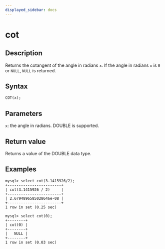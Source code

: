 ```yaml
---
displayed_sidebar: docs
---
```


# cot

## Description

Returns the cotangent of the angle in radians `x`. If the angle in radians `x` is `0` or `NULL`, `NULL` is returned.

## **Syntax**

```SQL
COT(x);
```

## **Parameters**

`x`: the angle in radians. DOUBLE is supported.

## **Return value**

Returns a value of the DOUBLE data type.

## **Examples**

```Plaintext
mysql> select cot(3.1415926/2);
+------------------------+
| cot(3.1415926 / 2)     |
+------------------------+
| 2.6794896585028646e-08 |
+------------------------+
1 row in set (0.25 sec)

mysql> select cot(0);
+--------+
| cot(0) |
+--------+
|   NULL |
+--------+
1 row in set (0.03 sec)
```

